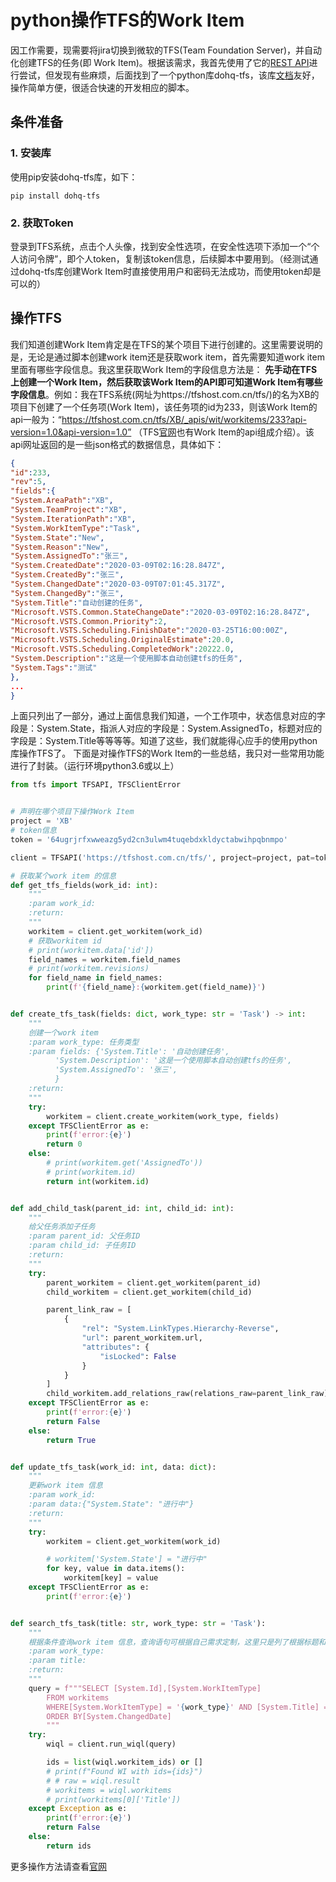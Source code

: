 # python操作TFS的Work Item


因工作需要，现需要将jira切换到微软的TFS(Team Foundation Server)，并自动化创建TFS的任务(即 Work Item)。根据该需求，我首先使用了它的[REST API](https://docs.microsoft.com/zh-cn/rest/api/azure/devops/wit/work%20items?view=azure-devops-rest-6.0)进行尝试，但发现有些麻烦，后面找到了一个python库dohq-tfs，该库[文档](https://devopshq.github.io/tfs/installation.html)友好，操作简单方便，很适合快速的开发相应的脚本。
<!--more-->

## 条件准备
### 1. 安装库
使用pip安装dohq-tfs库，如下：

```
pip install dohq-tfs
```
### 2. 获取Token
登录到TFS系统，点击个人头像，找到安全性选项，在安全性选项下添加一个“个人访问令牌”，即个人token，复制该token信息，后续脚本中要用到。（经测试通过dohq-tfs库创建Work Item时直接使用用户和密码无法成功，而使用token却是可以的）

## 操作TFS

我们知道创建Work Item肯定是在TFS的某个项目下进行创建的。这里需要说明的是，无论是通过脚本创建work item还是获取work item，首先需要知道work item里面有哪些字段信息。我这里获取Work Item的字段信息方法是： **先手动在TFS上创建一个Work Item，然后获取该Work Item的API即可知道Work Item有哪些字段信息**。例如：我在TFS系统(网址为https://tfshost.com.cn/tfs/)的名为XB的项目下创建了一个任务项(Work Item)，该任务项的id为233，则该Work Item的api一般为：“https://tfshost.com.cn/tfs/XB/_apis/wit/workitems/233?api-version=1.0&api-version=1.0” （TFS[官网](https://docs.microsoft.com/zh-cn/rest/api/azure/devops/wit/work%20items/get%20work%20item?view=azure-devops-rest-6.0)也有Work Item的api组成介绍）。该api网址返回的是一些json格式的数据信息，具体如下：
```json
{
"id":233,
"rev":5,
"fields":{
"System.AreaPath":"XB",
"System.TeamProject":"XB",
"System.IterationPath":"XB",
"System.WorkItemType":"Task",
"System.State":"New",
"System.Reason":"New",
"System.AssignedTo":"张三",
"System.CreatedDate":"2020-03-09T02:16:28.847Z",
"System.CreatedBy":"张三",
"System.ChangedDate":"2020-03-09T07:01:45.317Z",
"System.ChangedBy":"张三",
"System.Title":"自动创建的任务",
"Microsoft.VSTS.Common.StateChangeDate":"2020-03-09T02:16:28.847Z",
"Microsoft.VSTS.Common.Priority":2,
"Microsoft.VSTS.Scheduling.FinishDate":"2020-03-25T16:00:00Z",
"Microsoft.VSTS.Scheduling.OriginalEstimate":20.0,
"Microsoft.VSTS.Scheduling.CompletedWork":20222.0,
"System.Description":"这是一个使用脚本自动创建tfs的任务",
"System.Tags":"测试"
},
...
}
```
上面只列出了一部分，通过上面信息我们知道，一个工作项中，状态信息对应的字段是：System.State，指派人对应的字段是：System.AssignedTo，标题对应的字段是：System.Title等等等等。知道了这些，我们就能得心应手的使用python库操作TFS了。
下面是对操作TFS的Work Item的一些总结，我只对一些常用功能进行了封装。（运行环境python3.6或以上）

```python
from tfs import TFSAPI, TFSClientError


# 声明在哪个项目下操作Work Item
project = 'XB'
# token信息
token = '64ugrjrfxwweazg5yd2cn3ulwm4tuqebdxkldyctabwihpqbnmpo'

client = TFSAPI('https://tfshost.com.cn/tfs/', project=project, pat=token)

# 获取某个work item 的信息
def get_tfs_fields(work_id: int):
    """
    :param work_id:
    :return:
    """
    workitem = client.get_workitem(work_id)
    # 获取workitem id
    # print(workitem.data['id'])
    field_names = workitem.field_names
    # print(workitem.revisions)
    for field_name in field_names:
        print(f'{field_name}:{workitem.get(field_name)}')


def create_tfs_task(fields: dict, work_type: str = 'Task') -> int:
    """
    创建一个work item
    :param work_type: 任务类型
    :param fields: {'System.Title': '自动创建任务',
          'System.Description': '这是一个使用脚本自动创建tfs的任务',
          'System.AssignedTo': '张三',
          }
    :return:
    """
    try:
        workitem = client.create_workitem(work_type, fields)
    except TFSClientError as e:
        print(f'error:{e}')
        return 0
    else:
        # print(workitem.get('AssignedTo'))
        # print(workitem.id)
        return int(workitem.id)


def add_child_task(parent_id: int, child_id: int):
    """
    给父任务添加子任务
    :param parent_id: 父任务ID
    :param child_id: 子任务ID
    :return:
    """
    try:
        parent_workitem = client.get_workitem(parent_id)
        child_workitem = client.get_workitem(child_id)

        parent_link_raw = [
            {
                "rel": "System.LinkTypes.Hierarchy-Reverse",
                "url": parent_workitem.url,
                "attributes": {
                    "isLocked": False
                }
            }
        ]
        child_workitem.add_relations_raw(relations_raw=parent_link_raw)
    except TFSClientError as e:
        print(f'error:{e}')
        return False
    else:
        return True


def update_tfs_task(work_id: int, data: dict):
    """
    更新work item 信息
    :param work_id:
    :param data:{"System.State": "进行中"}
    :return:
    """
    try:
        workitem = client.get_workitem(work_id)

        # workitem['System.State'] = "进行中"
        for key, value in data.items():
            workitem[key] = value
    except TFSClientError as e:
        print(f'error:{e}')


def search_tfs_task(title: str, work_type: str = 'Task'):
    """
    根据条件查询work item 信息，查询语句可根据自己需求定制，这里只是列了根据标题和任务类型查询
    :param work_type:
    :param title:
    :return:
    """
    query = f"""SELECT [System.Id],[System.WorkItemType]
        FROM workitems
        WHERE[System.WorkItemType] = '{work_type}' AND [System.Title] = '{title}'
        ORDER BY[System.ChangedDate]
        """
    try:
        wiql = client.run_wiql(query)

        ids = list(wiql.workitem_ids) or []
        # print(f"Found WI with ids={ids}")
        # # raw = wiql.result
        # workitems = wiql.workitems
        # print(workitems[0]['Title'])
    except Exception as e:
        print(f'error:{e}')
        return False
    else:
        return ids
```

更多操作方法请查看[官网](https://devopshq.github.io/tfs/installation.html)


